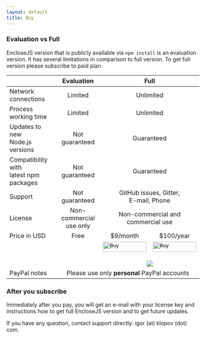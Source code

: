 ```yaml
---
layout: default
title: Buy
---
```


### Evaluation vs Full

EncloseJS version that is publicly available via `npm install` is
an evaluation version. It has several limitations in comparison
to full version. To get full version please subscribe to paid
plan.

<table>
  <thead>
    <tr>
      <th> </th>
      <th style="text-align: center">Evaluation</th>
      <th style="text-align: center" colspan="2">Full</th>
    </tr>
  </thead>
  <tbody>
    <tr>
      <td>Network connections</td>
      <td style="text-align: center">Limited</td>
      <td style="text-align: center" colspan="2">Unlimited</td>
    </tr>
    <tr>
      <td>Process working time</td>
      <td style="text-align: center">Limited</td>
      <td style="text-align: center" colspan="2">Unlimited</td>
    </tr>
    <tr>
      <td>Updates to new<br />Node.js versions</td>
      <td style="text-align: center">Not guaranteed</td>
      <td style="text-align: center" colspan="2">Guaranteed</td>
    </tr>
    <tr>
      <td>Compatibility with<br />latest npm packages</td>
      <td style="text-align: center">Not guaranteed</td>
      <td style="text-align: center" colspan="2">Guaranteed</td>
    </tr>
    <tr>
      <td>Support</td>
      <td style="text-align: center">Not guaranteed</td>
      <td style="text-align: center" colspan="2">GitHub issues, Gitter,<br />E-mail, Phone</td>
    </tr>
    <tr>
      <td>License</td>
      <td style="text-align: center">Non-commercial<br />use only</td>
      <td style="text-align: center" colspan="2">Non-commercial and<br />commercial use</td>
    </tr>
    <tr>
      <td>Price in USD</td>
      <td style="text-align: center">Free</td>
      <td style="text-align: center">$9/month</td>
      <td style="text-align: center">$100/year</td>
    </tr>
    <tr>
      <td colspan="2"></td>
      <td style="text-align: center">
        <form action="https://www.paypal.com/cgi-bin/webscr" method="post" target="_top">
          <input type="hidden" name="cmd" value="_s-xclick" />
          <input type="hidden" name="hosted_button_id" value="DNWYQG92NV3BC" />
          <input type="image" src="https://www.paypalobjects.com/en_US/i/btn/btn_subscribe_LG.gif" border="0" width="113" height="26" name="submit" alt="Buy" />
          <img alt="" border="0" src="https://www.paypalobjects.com/en_US/i/scr/pixel.gif" width="1" height="1" style="margin: 0" />
        </form>
      </td>
      <td style="text-align: center">
        <form action="https://www.paypal.com/cgi-bin/webscr" method="post" target="_top">
          <input type="hidden" name="cmd" value="_s-xclick" />
          <input type="hidden" name="hosted_button_id" value="SNAUKRWY29TYJ" />
          <input type="image" src="https://www.paypalobjects.com/en_US/i/btn/btn_subscribe_LG.gif" border="0" width="113" height="26" name="submit" alt="Buy" />
          <img alt="" border="0" src="https://www.paypalobjects.com/en_US/i/scr/pixel.gif" width="1" height="1" style="margin: 0" />
        </form>
      </td>
    </tr>
    <tr id="GBP" style="display: none">
      <td>Price in GBP</td>
      <td style="text-align: center">Free</td>
      <td style="text-align: center">&#163;6/month</td>
      <td style="text-align: center">&#163;65/year</td>
    </tr>
    <tr id="GBP2" style="display: none">
      <td colspan="2"></td>
      <td style="text-align: center">
        <form action="https://www.paypal.com/cgi-bin/webscr" method="post" target="_top">
          <input type="hidden" name="cmd" value="_s-xclick" />
          <input type="hidden" name="hosted_button_id" value="YMETN5PY242X2" />
          <input type="image" src="https://www.paypalobjects.com/en_US/i/btn/btn_subscribe_LG.gif" border="0" width="113" height="26" name="submit" alt="Buy" />
          <img alt="" border="0" src="https://www.paypalobjects.com/en_US/i/scr/pixel.gif" width="1" height="1" style="margin: 0" />
        </form>
      </td>
      <td style="text-align: center">
        <form action="https://www.paypal.com/cgi-bin/webscr" method="post" target="_top">
          <input type="hidden" name="cmd" value="_s-xclick" />
          <input type="hidden" name="hosted_button_id" value="E4TALGR2L4X3S" />
          <input type="image" src="https://www.paypalobjects.com/en_US/i/btn/btn_subscribe_LG.gif" border="0" width="113" height="26" name="submit" alt="Buy" />
          <img alt="" border="0" src="https://www.paypalobjects.com/en_US/i/scr/pixel.gif" width="1" height="1" style="margin: 0" />
        </form>
      </td>
    </tr>
    <tr id="RUB" style="display: none">
      <td>Price in RUB</td>
      <td style="text-align: center">Free</td>
      <td style="text-align: center">600/month</td>
      <td style="text-align: center">6500/year</td>
    </tr>
    <tr id="RUB2" style="display: none">
      <td colspan="2"></td>
      <td style="text-align: center">
        <form action="https://www.paypal.com/cgi-bin/webscr" method="post" target="_top">
          <input type="hidden" name="cmd" value="_s-xclick" />
          <input type="hidden" name="hosted_button_id" value="TLD532HNLMSHE" />
          <input type="image" src="https://www.paypalobjects.com/en_US/i/btn/btn_subscribe_LG.gif" border="0" width="113" height="26" name="submit" alt="Buy" />
          <img alt="" border="0" src="https://www.paypalobjects.com/en_US/i/scr/pixel.gif" width="1" height="1" style="margin: 0" />
        </form>
      </td>
      <td style="text-align: center">
        <form action="https://www.paypal.com/cgi-bin/webscr" method="post" target="_top">
          <input type="hidden" name="cmd" value="_s-xclick" />
          <input type="hidden" name="hosted_button_id" value="KK3F9YEN6T3B2" />
          <input type="image" src="https://www.paypalobjects.com/en_US/i/btn/btn_subscribe_LG.gif" border="0" width="113" height="26" name="submit" alt="Buy" />
          <img alt="" border="0" src="https://www.paypalobjects.com/en_US/i/scr/pixel.gif" width="1" height="1" style="margin: 0" />
        </form>
      </td>
    </tr>
    <tr>
      <td colspan="2"></td>
      <td style="text-align: center" colspan="2">
        <A HREF="https://www.paypal.com/cgi-bin/webscr?cmd=_subscr-find&amp;alias=LX4T933HK6PFN"><IMG SRC="https://www.paypalobjects.com/en_US/i/btn/btn_unsubscribe_LG.gif" BORDER="0" style="display: inline; margin: 0" /></A>
      </td>
    </tr>
    <tr>
      <td>PayPal notes</td>
      <td style="text-align: center" colspan="3">
        Please use only <b>personal</b> PayPal accounts
      </td>
    </tr>
  </tbody>
</table>

### After you subscribe

Immediately after you pay, you will get an e-mail with your
license key and instructions how to get full EncloseJS version
and to get future updates.

If you have any question, contact support directly:
igor (at) klopov (dot) com.

<script>
  function show_currency(c) {
    document.getElementById(c).style.display = "";
    document.getElementById(c + "2").style.display = "";
  }
  (function() {
    var query = window.location.search;
    query = query.split("?")[1];
    if (!query) return;
    if (query.toUpperCase() === "GBP") {
      show_currency("GBP");
    } else
    if ((query.toUpperCase() === "RUB") ||
        (query.toUpperCase() === "RUR")) {
      show_currency("RUB");
    }
  })();
</script>
